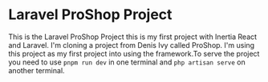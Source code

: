 # Laravel ProShop Project

This is the Laravel ProShop Project this is my first project with Inertia React and Laravel. I'm cloning a project from Denis Ivy called ProShop. I'm using this project as my first project into using the framework.To serve the project you need to use `pnpm run dev` in one terminal and `php artisan serve` on another terminal.
